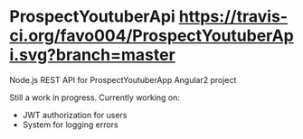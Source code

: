 # ProspectYoutuberApi https://travis-ci.org/favo004/ProspectYoutuberApi.svg?branch=master
Node.js REST API for ProspectYoutuberApp Angular2 project

Still a work in progress. Currently working on:

* JWT authorization for users
* System for logging errors
